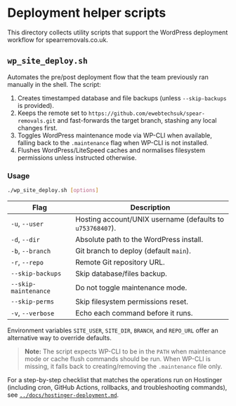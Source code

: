 # Deployment helper scripts

This directory collects utility scripts that support the WordPress deployment
workflow for spearremovals.co.uk.

## `wp_site_deploy.sh`

Automates the pre/post deployment flow that the team previously ran manually in
the shell. The script:

1. Creates timestamped database and file backups (unless `--skip-backups` is
   provided).
2. Keeps the remote set to `https://github.com/ewebtechsuk/spear-removals.git`
   and fast-forwards the target branch, stashing any local changes first.
3. Toggles WordPress maintenance mode via WP-CLI when available, falling back to
   the `.maintenance` flag when WP-CLI is not installed.
4. Flushes WordPress/LiteSpeed caches and normalises filesystem permissions
   unless instructed otherwise.

### Usage

```bash
./wp_site_deploy.sh [options]
```

| Flag | Description |
| --- | --- |
| `-u`, `--user` | Hosting account/UNIX username (defaults to `u753768407`). |
| `-d`, `--dir` | Absolute path to the WordPress install. |
| `-b`, `--branch` | Git branch to deploy (default `main`). |
| `-r`, `--repo` | Remote Git repository URL. |
| `--skip-backups` | Skip database/files backup. |
| `--skip-maintenance` | Do not toggle maintenance mode. |
| `--skip-perms` | Skip filesystem permissions reset. |
| `-v`, `--verbose` | Echo each command before it runs. |

Environment variables `SITE_USER`, `SITE_DIR`, `BRANCH`, and `REPO_URL` offer an
alternative way to override defaults.

> **Note:** The script expects WP-CLI to be in the `PATH` when maintenance mode
> or cache flush commands should be run. When WP-CLI is missing, it falls back
> to creating/removing the `.maintenance` file only.

For a step-by-step checklist that matches the operations run on Hostinger
(including cron, GitHub Actions, rollbacks, and troubleshooting commands), see
[`../docs/hostinger-deployment.md`](../docs/hostinger-deployment.md).
